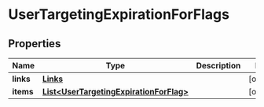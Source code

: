 
# UserTargetingExpirationForFlags

## Properties
Name | Type | Description | Notes
------------ | ------------- | ------------- | -------------
**links** | [**Links**](Links.md) |  |  [optional]
**items** | [**List&lt;UserTargetingExpirationForFlag&gt;**](UserTargetingExpirationForFlag.md) |  |  [optional]



